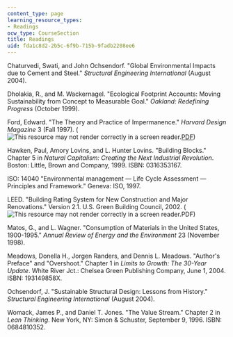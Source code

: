 ```yaml
---
content_type: page
learning_resource_types:
- Readings
ocw_type: CourseSection
title: Readings
uid: fda1c8d2-2b5c-6f9b-715b-9fadb2208ee6
---
```


Chaturvedi, Swati, and John Ochsendorf. "Global Environmental Impacts due to Cement and Steel." _Structural Engineering International_ (August 2004).

Dholakia, R., and M. Wackernagel. "Ecological Footprint Accounts: Moving Sustainability from Concept to Measurable Goal." _Oakland: Redefining Progress_ (October 1999).

Ford, Edward. "The Theory and Practice of Impermanence." _Harvard Design Magazine_ 3 (Fall 1997). (![This resource may not render correctly in a screen reader.](/images/inacessible.gif)[PDF](http://www.scribd.com/doc/39568720/The-Theory-and-Practice-of-Impermanence))

Hawken, Paul, Amory Lovins, and L. Hunter Lovins. "Building Blocks." Chapter 5 in _Natural Capitalism: Creating the Next Industrial Revolution_. Boston: Little, Brown and Company, 1999. ISBN: 0316353167.

ISO: 14040 "Environmental management — Life Cycle Assessment — Principles and Framework." Geneva: ISO, 1997.

LEED. "Building Rating System for New Construction and Major Renovations." Version 2.1. U.S. Green Building Council, 2002. (![This resource may not render correctly in a screen reader.](/images/inacessible.gif)PDF)

Matos, G., and L. Wagner. "Consumption of Materials in the United States, 1900-1995." _Annual Review of Energy and the Environment_ 23 (November 1998).

Meadows, Donella H., Jorgen Randers, and Dennis L. Meadows. "Author's Preface" and "Overshoot." Chapter 1 in _Limits to Growth: The 30-Year Update_. White River Jct.: Chelsea Green Publishing Company, June 1, 2004. ISBN: 193149858X.

Ochsendorf, J. "Sustainable Structural Design: Lessons from History." _Structural Engineering International_ (August 2004).

Womack, James P., and Daniel T. Jones. "The Value Stream." Chapter 2 in _Lean Thinking_. New York, NY: Simon & Schuster, September 9, 1996. ISBN: 0684810352.